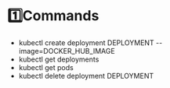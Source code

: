 # 1️⃣Commands
- kubectl create deployment DEPLOYMENT --image=DOCKER_HUB_IMAGE
- kubectl get deployments
- kubectl get pods
- kubectl delete deployment DEPLOYMENT